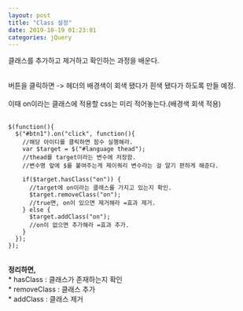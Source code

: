 ```yaml
---
layout: post
title: "Class 설정"
date: 2019-10-19 01:23:01
categories: jQuery
---
```

클래스를 추가하고 제거하고 확인하는 과정을 배운다.<br><br>

버튼을 클릭하면 -> 헤더의 배경색이 회색 됐다가 흰색 됐다가 하도록 만들 예정.<br><br>
이때 on이라는 클래스에 적용할 css는 미리 적어놓는다.(배경색 회색 적용)<br><br>

    $(function(){
      $("#btn1").on("click", function(){  
        //해당 아이디를 클릭하면 함수 실행해라.
        var $target = $("#language thead");  
        //thead를 target이라는 변수에 저장함.
        //변수명 앞에 $를 붙여주는게 제이쿼리 변수라는 걸 알기 편하게 해준다.

        if($target.hasClass("on")) {
          //target에 on이라는 클래스를 가지고 있는지 확인.
          $target.removeClass("on");
          //true면, on이 있으면 제거해라 =효과 제거.
        } else {
          $target.addClass("on");
          //on이 없으면 추가해라 =효과 추가.
        }
      });
    });

<br>
<b>정리하면,</b><br>
* hasClass : 클래스가 존재하는지 확인<br>
* removeClass : 클래스 추가<br>
* addClass : 클래스 제거<br>
